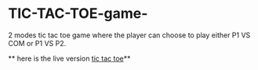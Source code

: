 # TIC-TAC-TOE-game-
2 modes tic tac toe game where the player can choose to play either P1 VS COM or P1 VS P2.

** here is the live version [tic tac toe](https://t.co/OGFZ88Gzei)**
